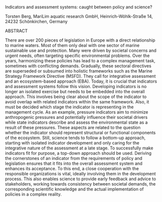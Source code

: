 Indicators and assessment systems: caught between policy and science?

Torsten Berg, MariLim aquatic research GmbH, Heinrich-Wöhlk-Straße 14, 24232 Schönkirchen, Germany

ABSTRACT

There are over 200 pieces of legislation in Europe with a direct relationship to marine waters. Most of them only deal with one sector of marine sustainable use and protection. Many were driven by societal concerns and urgent needs, often targeting specific environmental problems. Over the years, harmonizing these policies has lead to a complex management task, sometimes with conflicting demands. Gradually, these sectoral directives are superseded or subsumed into holistic frameworks such as the Marine Strategy Framework Directive (MSFD). They call for integrative assessment and an ecosystem-based approach (EBA). Today, it is crucial that indicators and assessment systems follow this vision. Developing indicators is no longer an isolated exercise but needs to be embedded into the overall approach. This involves being clear about the scope of the indicator to avoid overlap with related indicators within the same framework. Also, it must be decided which stage the indicator is representing in the management cycle. As an example, pressure indicators aim to minimize anthropogenic pressures and potentially influence their societal drivers while state indicators describe and assess the environmental state as a result of these pressures. These aspects are related to the question whether the indicator should represent structural or functional components of the ecosystem. Still, science tends to follow a bottom-up approach, starting with isolated indicator development and only caring for the integrative nature of the assessment at a late stage. To successfully make indicators fit for purpose, a top-down approach should be used. Deriving the cornerstones of an indicator from the requirements of policy and legislation ensures that it fits into the overall assessment system and enhances its acceptance. To this end, a close cooperation with the responsible organizations is vital, ideally involving them in the development process. This also enables science to provide early feedback and advice to stakeholders, working towards consistency between societal demands, the corresponding scientific knowledge and the actual implementation of policies in a complex reality.
